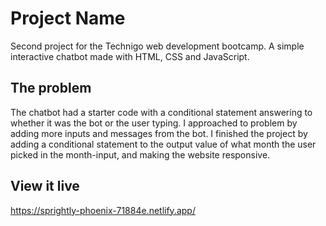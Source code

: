 # Project Name

Second project for the Technigo web development bootcamp. A simple interactive chatbot made with HTML, CSS and JavaScript. 

## The problem

The chatbot had a starter code with a conditional statement answering to whether it was the bot or the user typing. I approached to problem by adding more inputs and messages from the bot. I finished the project by adding a conditional statement to the output value of what month the user picked in the month-input, and making the website responsive.

## View it live

https://sprightly-phoenix-71884e.netlify.app/
